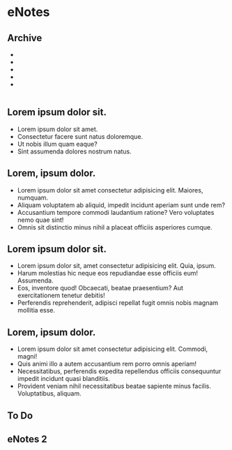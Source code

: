 <!-- <!DOCTYPE html> -->
<!--[if lt IE 7]>      <html class="no-js lt-ie9 lt-ie8 lt-ie7"> <![endif]-->
<!--[if IE 7]>         <html class="no-js lt-ie9 lt-ie8"> <![endif]-->
<!--[if IE 8]>         <html class="no-js lt-ie9"> <![endif]-->
<!--[if gt IE 8]>      <html class="no-js"> <!--<![endif]-->
<html>
    <head>
        <meta charset="utf-8">
        <meta http-equiv="X-UA-Compatible" content="IE=edge">
        <title>eNotes</title>
        <meta name="description" content="">
        <meta name="viewport" content="width=device-width, initial-scale=1">
        <link rel="stylesheet" href="style.css">
    </head>
    <body>
        <!--[if lt IE 7]>
            <p class="browsehappy">You are using an <strong>outdated</strong> browser. Please <a href="#">upgrade your browser</a> to improve your experience.</p>
        <![endif]-->
        <div class="grid-container">
            <div class="header">
                <h1>eNotes</h1>
            </div>
            <div class="sidebarleft">
                <h2>Archive</h2>
                <nav>
                    <ul class="topiclist">
                        <li><a href="/innerpages/first"></a></li>
                        <li><a href="/innerpages/second"></a></li>
                        <li><a href="/innerpages/third"></a></li>
                        <li><a href="/innerpages/fourth"></a></li>
                        <li><a href="/innerpages/fifth"></a></li>
                    </ul>
                </nav>
            </div>
            <div class="main">
                <div>
                    <picture>
                        <img src="https://placeholder.it/500x350" alt="" 
                        srcset="https://placeholder.it/500x350, https://placeholder.it/300x150">
                    </picture>
                </div>
              <div class="newnotes">
                <h2>Lorem ipsum dolor sit.</h2>
                <ul class="starred">
                    <li class="item">Lorem ipsum dolor sit amet.</li>
                    <li class="item">Consectetur facere sunt natus doloremque.</li>
                    <li class="item">Ut nobis illum quam eaque?</li>
                    <li class="item">Sint assumenda dolores nostrum natus.</li>
                </ul>
              </div>
              <div class="newlistsection">
                  <h2>Lorem, ipsum dolor.</h2>
                <ul class="newlist">
                    <li class="item">Lorem ipsum dolor sit amet consectetur adipisicing elit. Maiores, numquam.</li>
                    <li class="item">Aliquam voluptatem ab aliquid, impedit incidunt aperiam sunt unde rem?</li>
                    <li class="item">Accusantium tempore commodi laudantium ratione? Vero voluptates nemo quae sint!</li>
                    <li class="item">Omnis sit distinctio minus nihil a placeat officiis asperiores cumque.</li>
                </ul>
              </div>
              <div class="recentsection">
                  <h2>Lorem ipsum dolor sit.</h2>
                  <ul class="recentlist">
                      <li class="item">Lorem ipsum dolor sit, amet consectetur adipisicing elit. Quia, ipsum.</li>
                      <li class="item">Harum molestias hic neque eos repudiandae esse officiis eum! Assumenda.</li>
                      <li class="item">Eos, inventore quod! Obcaecati, beatae praesentium? Aut exercitationem tenetur debitis!</li>
                      <li class="item">Perferendis reprehenderit, adipisci repellat fugit omnis nobis magnam mollitia esse.</li>
                  </ul>
              </div>
              <div class="old">
                <h2>Lorem, ipsum dolor.</h2>
                <ul class="oldlist">
                    <li class="item">Lorem ipsum dolor sit amet consectetur adipisicing elit. Commodi, magni!</li>
                    <li class="item">Quis animi illo a autem accusantium rem porro omnis aperiam!</li>
                    <li class="item">Necessitatibus, perferendis expedita repellendus officiis consequuntur impedit incidunt quasi blanditiis.</li>
                    <li class="item">Provident veniam nihil necessitatibus beatae sapiente minus facilis. Voluptatibus, aliquam.</li>
                </ul>
              </div>
            </div>
            <div class="sidebarright">
                <h2>To Do</h2>
            </div>
            <div class="footer">
                <h2>eNotes 2</h2>
            </div>
          </div>
        <script src="" async defer></script>
    </body>
</html>